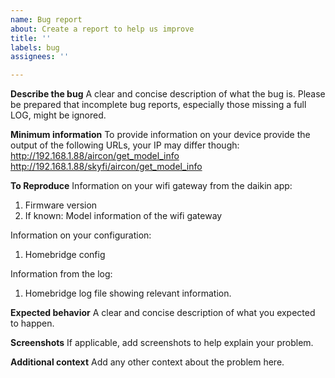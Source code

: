 ```yaml
---
name: Bug report
about: Create a report to help us improve
title: ''
labels: bug
assignees: ''

---
```


**Describe the bug**
A clear and concise description of what the bug is.
Please be prepared that incomplete bug reports, especially those missing a full LOG, might be ignored.

**Minimum information**
To provide information on your device provide the output of the following URLs, your IP may differ though:
http://192.168.1.88/aircon/get_model_info
http://192.168.1.88/skyfi/aircon/get_model_info

**To Reproduce**
Information on your wifi gateway from the daikin app:
1. Firmware version
2. If known: Model information of the wifi gateway

Information on your configuration:
1. Homebridge config

Information from the log:
1. Homebridge log file showing relevant information.

**Expected behavior**
A clear and concise description of what you expected to happen.

**Screenshots**
If applicable, add screenshots to help explain your problem.

**Additional context**
Add any other context about the problem here.
